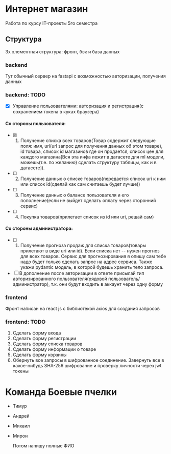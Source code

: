 # Интернет магазин
Работа по курсу IT-проекты 5го семестра

## Структура
3х элементная структура: фронт, бэк и база данных

### backend
Тут обычный сервер на fastapi с возможностью авторизации, получения данных

### backend: TODO
  - [x] Управление пользователями: авторизация и регистрация(с сохранением токена в куках браузера)
  #### Со стороны пользователя:
  - [x] 1. Получение списка всех товаров(Товар содержит следующие поля: имя, uri(url запрос для получения данных об этом товаре), id товара,  список id магазинов где он продается, список цен для каждого магазина[Вся эта инфа лежит в датасете для ml модели, можешь(т.е. по желанию) сделать структуру таблицы, как и в датасете]).
  - [ ] 2. Получение данных о списке товаров(передается список uri к ним или список id(сделай как сам считаешь будет лучше))
  - [ ] 3. Получение данных о балансе пользователя и его пополнение(если не выйдет сделать оплату через сторонний сервис)
  - [ ] 4. Покупка товаров(прилетает список из id или uri, решай сам)
  #### Со стороны администратора:
  - [ ] 1. Получение прогноза продаж для списка товаров(товары прилетают в виде uri или id). Если списка нет -- нужен прогноз для всех товаров. Сервис для прогнозирования я опишу сам тебе надо будет только сделать запрос на адрес сервиса. Также укажи pydantic модель, в которой будешь хранить тело запроса.
  - [ ] В дополнение после авторизации в ответе присылай тип авторизированного пользователя(рядовой пользователь/администратор), т.к. они будут входить в аккаунт через одну форму 

### frontend
  Фронт написан на react js с библиотекой axios для создания запросов

### frontend: TODO
  1. Сделать форму входа
  2. Сделать форму регистрации
  3. Сделать форму списка товаров
  4. Сделать форму информации о товаре
  5. Сделать форму корзины
  6. Обернуть все запросы в шифрованное соединение. Завернуть все в какое-нибудь SHA-256 шифрование и проверку личности через jwt токены

# Команда Боевые пчелки
- Тимур
- Андрей
- Михаил
- Мирон

    Потом напишу полные ФИО
